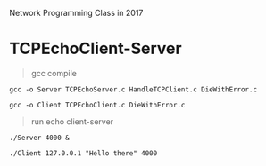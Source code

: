 Network Programming Class in 2017

# TCPEchoClient-Server
> gcc compile
<pre><code>gcc -o Server TCPEchoServer.c HandleTCPClient.c DieWithError.c</code></pre>
<pre><code>gcc -o Client TCPEchoClient.c DieWithError.c</code></pre>
> run echo client-server
<pre><code>./Server 4000 &</code></pre>
<pre><code>./Client 127.0.0.1 "Hello there" 4000</code></pre>

